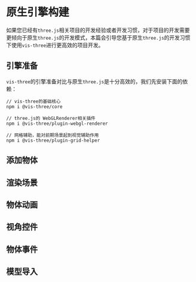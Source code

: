 # 原生引擎构建

如果您已经有`three.js`相关项目的开发经验或者开发习惯，对于项目的开发需要更倾向于原生`three.js`的开发模式，本篇会引导您基于原生`three.js`的开发习惯下使用`vis-three`进行更高效的项目开发。

## 引擎准备

`vis-three`的引擎准备对比与原生`three.js`是十分高效的，我们先安装下面的依赖：

```
// vis-three的基础核心
npm i @vis-three/core

// three.js的 WebGLRenderer相关插件
npm i @vis-three/plugin-webgl-renderer

// 网格辅助，能对前期场景起到视觉辅助作用
npm i @vis-three/plugin-grid-helper
```

## 添加物体

## 渲染场景

## 物体动画

## 视角控件

## 物体事件

## 模型导入
